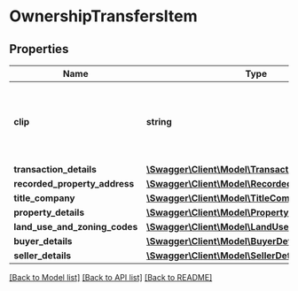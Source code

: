# OwnershipTransfersItem

## Properties
Name | Type | Description | Notes
------------ | ------------- | ------------- | -------------
**clip** | **string** | Corelogic Unique identification number assigned to each property. | [optional] 
**transaction_details** | [**\Swagger\Client\Model\TransactionDetails**](TransactionDetails.md) |  | [optional] 
**recorded_property_address** | [**\Swagger\Client\Model\RecordedPropertyAddress**](RecordedPropertyAddress.md) |  | [optional] 
**title_company** | [**\Swagger\Client\Model\TitleCompany**](TitleCompany.md) |  | [optional] 
**property_details** | [**\Swagger\Client\Model\PropertyDetails**](PropertyDetails.md) |  | [optional] 
**land_use_and_zoning_codes** | [**\Swagger\Client\Model\LandUseAndZoningCodes**](LandUseAndZoningCodes.md) |  | [optional] 
**buyer_details** | [**\Swagger\Client\Model\BuyerDetails**](BuyerDetails.md) |  | [optional] 
**seller_details** | [**\Swagger\Client\Model\SellerDetails**](SellerDetails.md) |  | [optional] 

[[Back to Model list]](../../README.md#documentation-for-models) [[Back to API list]](../../README.md#documentation-for-api-endpoints) [[Back to README]](../../README.md)

